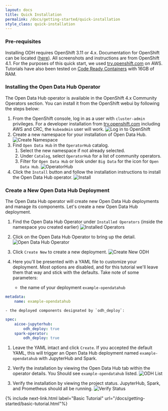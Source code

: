```yaml
---
layout: docs
title: Quick Installation
permalink: /docs/getting-started/quick-installation
style_class: quick-installation
---
```


### Pre-requisites

Installing ODH requires OpenShift 3.11 or 4.x. Documentation for OpenShift can be located ([here](https://docs.openshift.com/container-platform/4.1/welcome/index.html)).  All screenshots and instructions are from OpenShift 4.1.  For the purposes of this quick start, we used [try.openshift.com](https://try.openshift.com/) on AWS.  Tutorials have also been tested on [Code Ready Containers](https://code-ready.github.io/crc/) with 16GB of RAM.


### Installing the Open Data Hub Operator

The Open Data Hub operator is available in the OpenShift 4.x Community Operators section. You can install it from the OpenShift webui by following the steps below:

1. From the OpenShift console, log in as a user with `cluster-admin` privileges.  For a developer installation from [try.openshift.com](https://try.openshift.com/) including AWS and CRC, the `kubeadmin` user will work.
![Log in to OpenShift]({{site.baseurl}}/assets/img/pages/docs/quick-installation/1-login.png "Log in to OpenShift")
1. Create a new namespace for your installation of Open Data Hub.
![Create Namespace]({{site.baseurl}}/assets/img/pages/docs/quick-installation/2-create-namespace.png "Create Namespace")
1. Find `Open Data Hub` in the `OperatorHub` catalog.
   1. Select the new namespace if not already selected.
   1. Under `Catalog`, select `OperatorHub` for a list of community operators.
   1. Filter for `Open Data Hub` or look under `Big Data` for the icon for `Open Data Hub`.
![OperatorHub]({{site.baseurl}}/assets/img/pages/docs/quick-installation/3-operator-hub.png "OperatorHub")
1. Click the `Install` button and follow the installation instructions to install the Open Data Hub operator.
![Install]({{site.baseurl}}/assets/img/pages/docs/quick-installation/4-install.png "Install")

### Create a New Open Data Hub Deployment

The Open Data Hub operator will create new Open Data Hub deployments and manage its components.  Let's create a new Open Data Hub deployment.

1. Find the Open Data Hub Operator under `Installed Operators` (inside the namespace you created earlier)
![Installed Operators]({{site.baseurl}}/assets/img/pages/docs/quick-installation/5-installed-operators.png "Installed Operators")

1. Click on the Open Data Hub Operator to bring up the detail.
![Open Data Hub Operator]({{site.baseurl}}/assets/img/pages/docs/quick-installation/6-odh-operator.png "Open Data Hub Operator")

1. Click `Create New` to create a new deployment.
![Create New ODH]({{site.baseurl}}/assets/img/pages/docs/quick-installation/7-new-deployment.png "Create New ODH")

1. Here you'll be presented with a YAML file to customize your deployment.  Most options are disabled, and for this tutorial we'll leave them that way and stick with the defaults.  Take note of some parameters:
    - the name of your deployment `example-opendatahub`
```yaml
metadata:
    name: example-opendatahub
```
    - the deployed components designated by `odh_deploy`:
```yaml
spec:
    aicoe-jupyterhub:
        odh_deploy: true
    spark-operator:
        odh_deploy: true
```

1. Leave the YAML intact and click `Create`.  If you accepted the default YAML, this will trigger an Open Data Hub deployment named `example-opendatahub` with JupyterHub and Spark.

1. Verify the installation by viewing the Open Data Hub tab within the operator details.  You Should see `example-opendatahub` listed.
![ODH List]({{site.baseurl}}/assets/img/pages/docs/quick-installation/8-odh-list.png "ODH List")

1. Verify the installation by viewing the project status.  JupyterHub, Spark, and Prometheus should all be running.
![Verify Status]({{site.baseurl}}/assets/img/pages/docs/quick-installation/9-verify-pods.png "Verify Status")

{% include next-link.html label="Basic Tutorial" url="/docs/getting-started/basic-tutorial.html"%}
